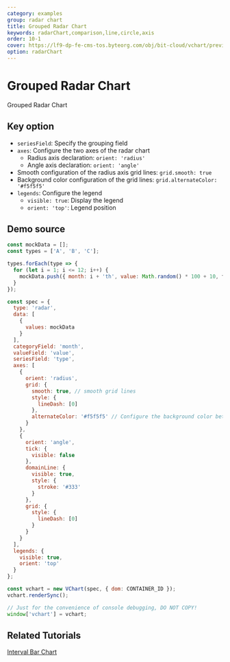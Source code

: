 ```yaml
---
category: examples
group: radar chart
title: Grouped Radar Chart
keywords: radarChart,comparison,line,circle,axis
order: 10-1
cover: https://lf9-dp-fe-cms-tos.byteorg.com/obj/bit-cloud/vchart/preview/radar-chart/multiple-radar.png
option: radarChart
---
```


# Grouped Radar Chart

Grouped Radar Chart

## Key option

- `seriesField`: Specify the grouping field
- `axes`: Configure the two axes of the radar chart
  - Radius axis declaration: `orient: 'radius'`
  - Angle axis declaration: `orient: 'angle'`
- Smooth configuration of the radius axis grid lines: `grid.smooth: true`
- Background color configuration of the grid lines: `grid.alternateColor: '#f5f5f5'`
- `legends`: Configure the legend
  - `visible: true`: Display the legend
  - `orient: 'top'`: Legend position

## Demo source

```javascript livedemo
const mockData = [];
const types = ['A', 'B', 'C'];

types.forEach(type => {
  for (let i = 1; i <= 12; i++) {
    mockData.push({ month: i + 'th', value: Math.random() * 100 + 10, type });
  }
});

const spec = {
  type: 'radar',
  data: [
    {
      values: mockData
    }
  ],
  categoryField: 'month',
  valueField: 'value',
  seriesField: 'type',
  axes: [
    {
      orient: 'radius',
      grid: {
        smooth: true, // smooth grid lines
        style: {
          lineDash: [0]
        },
        alternateColor: '#f5f5f5' // Configure the background color between grid lines
      }
    },
    {
      orient: 'angle',
      tick: {
        visible: false
      },
      domainLine: {
        visible: true,
        style: {
          stroke: '#333'
        }
      },
      grid: {
        style: {
          lineDash: [0]
        }
      }
    }
  ],
  legends: {
    visible: true,
    orient: 'top'
  }
};

const vchart = new VChart(spec, { dom: CONTAINER_ID });
vchart.renderSync();

// Just for the convenience of console debugging, DO NOT COPY!
window['vchart'] = vchart;
```

## Related Tutorials

[Interval Bar Chart](link)
